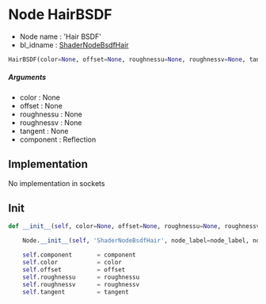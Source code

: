 # Node HairBSDF

- Node name : 'Hair BSDF'
- bl_idname : [ShaderNodeBsdfHair](https://docs.blender.org/api/current/bpy.types.ShaderNodeBsdfHair.html)


``` python
HairBSDF(color=None, offset=None, roughnessu=None, roughnessv=None, tangent=None, component='Reflection', node_label=None, node_color=None, **kwargs)
```
##### Arguments

- color : None
- offset : None
- roughnessu : None
- roughnessv : None
- tangent : None
- component : Reflection

## Implementation

No implementation in sockets

## Init

``` python
def __init__(self, color=None, offset=None, roughnessu=None, roughnessv=None, tangent=None, component='Reflection', node_label=None, node_color=None, **kwargs):

    Node.__init__(self, 'ShaderNodeBsdfHair', node_label=node_label, node_color=node_color, **kwargs)

    self.component       = component
    self.color           = color
    self.offset          = offset
    self.roughnessu      = roughnessu
    self.roughnessv      = roughnessv
    self.tangent         = tangent
```
